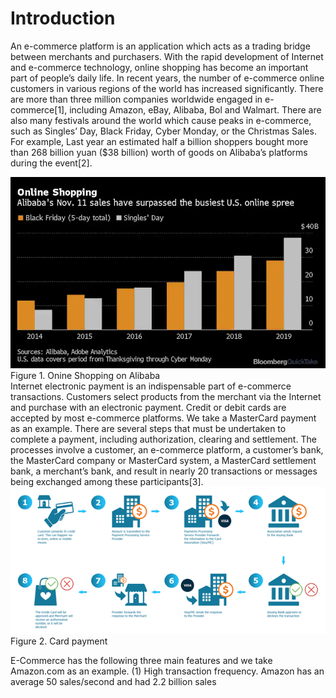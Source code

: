 # Introduction

An e-commerce platform is an application which acts as a trading bridge between merchants and purchasers. With the rapid development of Internet and e-commerce technology, online shopping has become an important part of people’s daily life. In recent years, the number of e-commerce online customers in various regions of the world has increased significantly. There are more than three million companies worldwide engaged in e-commerce\[1\], including Amazon, eBay, Alibaba, Bol and Walmart. There are also many festivals around the world which cause peaks in e-commerce, such as Singles’ Day, Black Friday, Cyber Monday, or the Christmas Sales. For example, Last year an estimated half a billion shoppers bought more than 268 billion yuan \($38 billion\) worth of goods on Alibaba’s platforms during the event\[2\].

![How singles day became biggest shopping spree ever quicktake](https://raw.githubusercontent.com/simplicy-io/whitepaper/main/imrs.webp) Figure 1. Onine Shopping on Alibaba  
 Internet electronic payment is an indispensable part of e-commerce transactions. Customers select products from the merchant via the Internet and purchase with an electronic payment. Credit or debit cards are accepted by most e-commerce platforms. We take a MasterCard payment as an example. There are several steps that must be undertaken to complete a payment, including authorization, clearing and settlement. The processes involve a customer, an e-commerce platform, a customer’s bank, the MasterCard company or MasterCard system, a MasterCard settlement bank, a merchant’s bank, and result in nearly 20 transactions or messages being exchanged among these participants\[3\].![](https://github.com/simplicy-io/whitepaper/raw/main/Card%20Payments.png) Figure 2. Card payment

E-Commerce has the following three main features and we take Amazon.com as an example. \(1\) High transaction frequency. Amazon has an average 50 sales/second and had 2.2 billion sales

